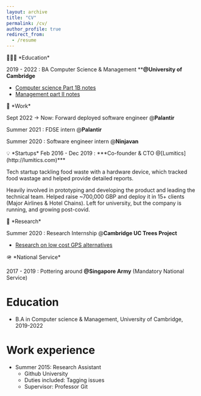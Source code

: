 ```yaml
---
layout: archive
title: "CV"
permalink: /cv/
author_profile: true
redirect_from:
  - /resume
---
```

<aside>
👨🏼‍🎓 *Education*

2019 - 2022 : BA Computer Science & Management ****@University of Cambridge** 

- [Computer science Part 1B notes](https://www.notion.so/Part-1B-2020-2021-28e012a4b4744314924c2487dd5e6cb2?pvs=21)
- [Management part II notes](https://www.notion.so/Management-studies-3680007b6c2141588d9db84fb165f9b6?pvs=21)
</aside>

<aside>
💼 *Work*

Sept 2022 → Now: Forward deployed software engineer @**Palantir**

Summer 2021 : FDSE intern @**Palantir**

Summer 2020 : Software engineer intern @**Ninjavan**

</aside>
<aside>
💡 *Startups*
Feb 2016 - Dec 2019 : ***Co-founder & CTO @[Lumitics](http://lumitics.com)***

Tech startup tackling food waste with a hardware device, which tracked food wastage and helped provide detailed reports. 

Heavily involved in prototyping and developing the product and leading the technical team. Helped raise ~700,000 GBP and deploy it in 15+ clients (Major Airlines & Hotel Chains). Left for university, but the company is running, and growing post-covid. 
</aside>
<aside>
🥼 *Research*

Summer 2020 : Research Internship @**Cambridge UC Trees Project**

- [Research on low cost GPS alternatives](https://www.notion.so/UROP-2020-UCTrees-1520fb6796304e8bb5307dcbde2e1f7a?pvs=21)
</aside>

<aside>
🪖 *National Service*

2017 - 2019  :  Pottering around **@Singapore Army** (Mandatory National Service)

</aside>

Education
======
* B.A in Computer science & Management, University of Cambridge, 2019-2022

Work experience
======
* Summer 2015: Research Assistant
  * Github University
  * Duties included: Tagging issues
  * Supervisor: Professor Git



